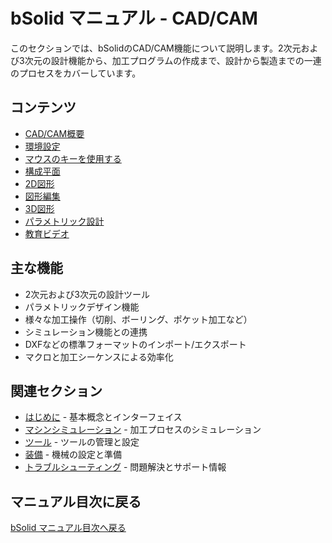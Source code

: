 # bSolid マニュアル - CAD/CAM

このセクションでは、bSolidのCAD/CAM機能について説明します。2次元および3次元の設計機能から、加工プログラムの作成まで、設計から製造までの一連のプロセスをカバーしています。

## コンテンツ

- [CAD/CAM概要](./02-00_overview.md)
- [環境設定](./02-01_configurazioni.md)
- [マウスのキーを使用する](./02-02_cad-tastiMouse.md)
- [構成平面](./02-03_pianoCostr.md)
- [2D図形](./04-Geo2D/README.md)
- [図形編集](./05-Modifica/README.md)
- [3D図形](./06-Geo3D/README.md)
- [パラメトリック設計](./07-Parametric/README.md)
- [教育ビデオ](./09-VIDEO.md)

## 主な機能

- 2次元および3次元の設計ツール
- パラメトリックデザイン機能
- 様々な加工操作（切削、ボーリング、ポケット加工など）
- シミュレーション機能との連携
- DXFなどの標準フォーマットのインポート/エクスポート
- マクロと加工シーケンスによる効率化

## 関連セクション

- [はじめに](../01-PerIniziare/README.md) - 基本概念とインターフェイス
- [マシンシミュレーション](../03-SimMacchina/README.md) - 加工プロセスのシミュレーション
- [ツール](../05-Utensili/README.md) - ツールの管理と設定
- [装備](../08-Attrezzaggio/README.md) - 機械の設定と準備
- [トラブルシューティング](../09-Troubleshooting/README.md) - 問題解決とサポート情報

## マニュアル目次に戻る

[bSolid マニュアル目次へ戻る](../README.md) 